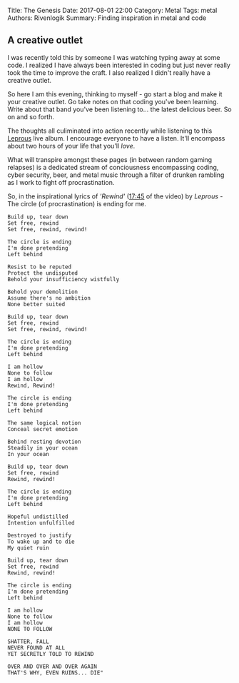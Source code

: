 Title: The Genesis
Date: 2017-08-01 22:00
Category: Metal
Tags: metal
Authors: Rivenlogik
Summary: Finding inspiration in metal and code

## A creative outlet

I was recently told this by someone I was watching typing away at some code.
I realized I have always been interested in coding but just never really took the time to improve the craft.
I also realized I didn't really have a creative outlet.  

So here I am this evening, thinking to myself - go start a blog and make it your creative outlet.
Go take notes on that coding you've been learning.
Write about that band you've been listening to... the latest delicious beer.  So on and so forth.

The thoughts all culiminated into action recently while listening to this [Leprous](http://www.youtube.com/watch?v=A7O6Ozx95P8) live album.  I encourage everyone to have a listen.  It'll encompass about two hours of your life that you'll _love_.

What will transpire amongst these pages (in between random gaming relapses) is a dedicated stream of conciousness encompassing coding, cyber security, beer, and metal music through a filter of drunken rambling as I work to fight off procrastination.

So, in the inspirational lyrics of _'Rewind'_ ([17:45](http://www.youtube.com/watch?v=A7O6Ozx95P8#t=17m45s)
 of the video) by *Leprous* - The circle (of procrastination) is ending for me.

```
Build up, tear down
Set free, rewind
Set free, rewind, rewind!

The circle is ending
I'm done pretending
Left behind

Resist to be reputed
Protect the undisputed
Behold your insufficiency wistfully

Behold your demolition
Assume there's no ambition
None better suited

Build up, tear down
Set free, rewind
Set free, rewind, rewind!

The circle is ending
I'm done pretending
Left behind

I am hollow
None to follow
I am hollow
Rewind, Rewind!

The circle is ending
I'm done pretending
Left behind

The same logical notion
Conceal secret emotion

Behind resting devotion
Steadily in your ocean
In your ocean

Build up, tear down
Set free, rewind
Rewind, rewind!

The circle is ending
I'm done pretending
Left behind

Hopeful undistilled
Intention unfulfilled

Destroyed to justify
To wake up and to die
My quiet ruin

Build up, tear down
Set free, rewind
Rewind, rewind!

The circle is ending
I'm done pretending
Left behind

I am hollow
None to follow
I am hollow
NONE TO FOLLOW

SHATTER, FALL
NEVER FOUND AT ALL
YET SECRETLY TOLD TO REWIND

OVER AND OVER AND OVER AGAIN
THAT'S WHY, EVEN RUINS... DIE"
```
